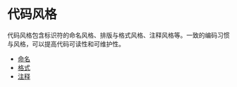 # 代码风格

代码风格包含标识符的命名风格、排版与格式风格、注释风格等。一致的编码习惯与风格，可以提高代码可读性和可维护性。

- [命名](./code_style/naming.md)
- [格式](./code_style/fmt.md)
- [注释](./code_style/comments.md)
